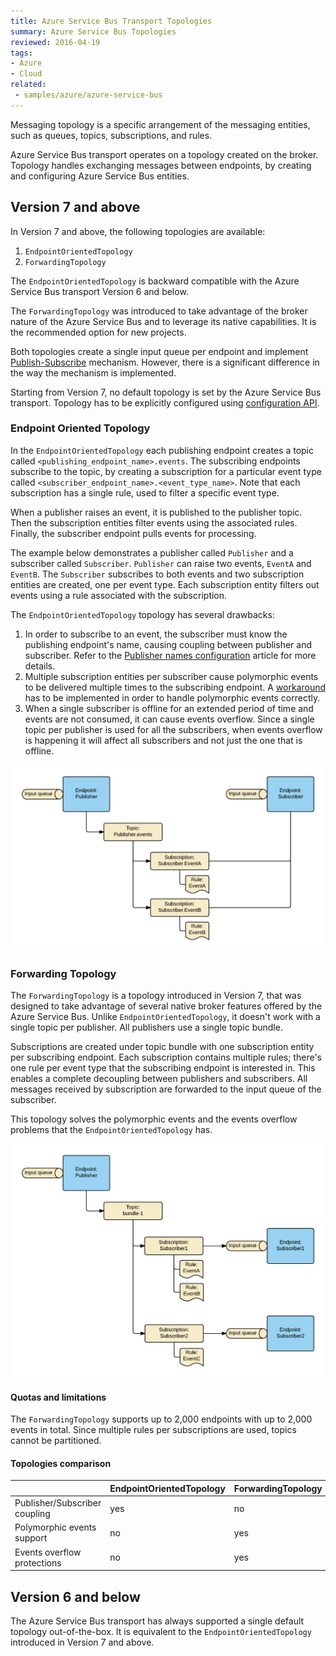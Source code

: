 ```yaml
---
title: Azure Service Bus Transport Topologies
summary: Azure Service Bus Topologies
reviewed: 2016-04-19
tags:
- Azure
- Cloud
related:
 - samples/azure/azure-service-bus
---
```


Messaging topology is a specific arrangement of the messaging entities, such as queues, topics, subscriptions, and rules.

Azure Service Bus transport operates on a topology created on the broker. Topology handles exchanging messages between endpoints, by creating and configuring Azure Service Bus entities.


## Version 7 and above

In Version 7 and above, the following topologies are available:

 1. `EndpointOrientedTopology`
 1. `ForwardingTopology`

The `EndpointOrientedTopology` is backward compatible with the Azure Service Bus transport Version 6 and below.

The `ForwardingTopology` was introduced to take advantage of the broker nature of the Azure Service Bus and to leverage its native capabilities. It is the recommended option for new projects.

Both topologies create a single input queue per endpoint and implement [Publish-Subscribe](/nservicebus/messaging/publish-subscribe/) mechanism. However, there is a significant difference in the way the mechanism is implemented.

Starting from Version 7, no default topology is set by the Azure Service Bus transport. Topology has to be  explicitly configured using [configuration API](/nservicebus/azure-service-bus/configuration/configuration.md).


### Endpoint Oriented Topology

In the `EndpointOrientedTopology` each publishing endpoint creates a topic called `<publishing_endpoint_name>.events`. The subscribing endpoints subscribe to the topic, by creating a subscription for a particular event type called `<subscriber_endpoint_name>.<event_type_name>`. Note that each subscription has a single rule, used to filter a specific event type.

When a publisher raises an event, it is published to the publisher topic. Then the subscription entities filter events using the associated rules. Finally, the subscriber endpoint pulls events for processing.

The example below demonstrates a publisher called `Publisher` and a subscriber called `Subscriber`. `Publisher` can raise two events, `EventA` and `EventB`. The `Subscriber` subscribes to both events and two subscription entities are created, one per event type. Each subscription entity filters out events using a rule associated with the subscription.

The `EndpointOrientedTopology` topology has several drawbacks:

 1. In order to subscribe to an event, the subscriber must know the publishing endpoint's name, causing coupling between publisher and subscriber. Refer to the [Publisher names configuration](/nservicebus/azure-service-bus/publisher-names-configuration.md) article for more details.
 1. Multiple subscription entities per subscriber cause polymorphic events to be delivered multiple times to the subscribing endpoint. A [workaround](/samples/azure/polymorphic-events-asb/) has to be implemented in order to  handle polymorphic events correctly.
 1. When a single subscriber is offline for an extended period of time and events are not consumed, it can cause events overflow. Since a single topic per publisher is used for all the subscribers, when events overflow is happening it will affect all subscribers and not just the one that is offline.

![EndpointOrientedTopology](endpoint-oriented-topology.png "width=50%")


### Forwarding Topology

The `ForwardingTopology` is a topology introduced in Version 7, that was designed to take advantage of several native broker features offered by the Azure Service Bus. Unlike `EndpointOrientedTopology`, it doesn't work with a single topic per publisher. All publishers use a single topic bundle. 

Subscriptions are created under topic bundle with one subscription entity per subscribing endpoint. Each subscription contains multiple rules; there's one rule per event type that the subscribing endpoint is interested in. This enables a complete decoupling between publishers and subscribers. All messages received by subscription are forwarded to the input queue of the subscriber.

This topology solves the polymorphic events and the events overflow problems  that the `EndpointOrientedTopology` has.

![ForwardingTopology](forwarding-topology.png "width=50%")


#### Quotas and limitations

The `ForwardingTopology` supports up to 2,000 endpoints with up to 2,000 events in total. Since multiple rules per subscriptions are used, topics cannot be partitioned.


#### Topologies comparison

|                                | EndpointOrientedTopology  | ForwardingTopology |
|--------------------------------|---------------------------|--------------------|
| Publisher/Subscriber coupling  | yes                       | no                 |
| Polymorphic events support     | no                        | yes                |
| Events overflow protections    | no                        | yes                |


## Version 6 and below

The Azure Service Bus transport has always supported a single default topology out-of-the-box. It is equivalent to the `EndpointOrientedTopology` introduced in Version 7 and above.
